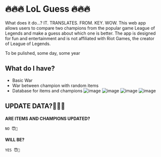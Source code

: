 
# 🔥🔥🔥 LoL Guess 🔥🔥🔥

What does it do...? IT. TRANSLATES. FROM. KEY. WOW.
This web app allows users to compare two champions from the popular game League of Legends and make a guess about which one is better. The app is designed for fun and entertainment and is not affiliated with Riot Games, the creator of League of Legends.

To be pulished, some day, some year



## What do I have?

 - Basic War
 - War between champion with random items
 - Database for items and champions
 ![image](https://github.com/bachehe/LolGuesser/assets/89192599/04e1d8bd-ad95-4b2c-bd77-eb075b5f8241)
![image](https://github.com/bachehe/LolGuesser/assets/89192599/0de7776d-29a3-4279-bab8-976ac32c2be2)
![image](https://github.com/bachehe/LolGuesser/assets/89192599/4b675cbb-7c1b-4fda-b556-e93ab6bcb918)
![image](https://github.com/bachehe/LolGuesser/assets/89192599/0de7293f-a26e-4c2b-b2cc-6fa5b4781372)


## UPDATE DATA?🍕🍕🍕

#### ARE ITEMS AND CHAMPIONS UPDATED?

```http
NO 😇🌈
```

#### WILL BE?

```http
YES 😇🌈

